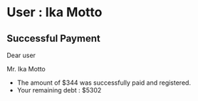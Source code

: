 User : Ika Motto
=============

Successful Payment
---------------------

Dear user

Mr. Ika Motto

* The amount of $344 was successfully paid and registered.
*  Your remaining debt : $5302

  
  
  ##
